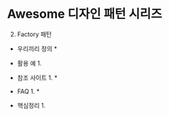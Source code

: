 # Awesome 디자인 패턴 시리즈
 2. Factory 패턴

* 우리끼리 정의
  * 

* 활용 예
  1. 
       
* 참조 사이트
  1. 
     *

* FAQ
  1. 
     *

* 핵심정리
  1. 